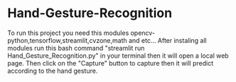 # Hand-Gesture-Recognition
To run this project you need this modules opencv-python,tensorflow,streamlit,cvzone,math and etc...
After instaling all modules run this bash command "streamlit run Hand_Gesture_Recognition.py" in your terminal then it will open a local web page.
Then click on the "Capture" button to capture then it will predict according to the hand gesture.
